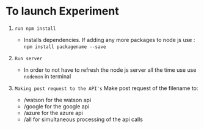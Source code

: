 # To launch Experiment
 

1. `run npm install`
    * Installs dependencies. If adding any more packages to node js use :
    `npm install packagename --save`

2. `Run server`
    * In order to not have to refresh the node js server all the time use use `nodemon` in terminal

3. `Making post request to the API's`
    Make post request of the filename to:
    * /watson for the watson api
    * /google for the google api
    * /azure for the azure api
    * /all for simultaneous processing of the api calls